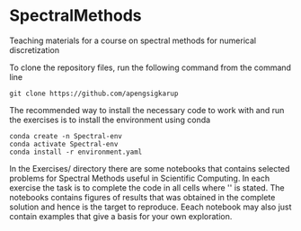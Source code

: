 # SpectralMethods
Teaching materials for a course on spectral methods for numerical discretization

To clone the repository files, run the following command from the command line

    git clone https://github.com/apengsigkarup

The recommended way to install the necessary code to work with and run the exercises is to install the environment using conda

    conda create -n Spectral-env
    conda activate Spectral-env
    conda install -r environment.yaml

In the Exercises/ directory there are some notebooks that contains selected problems for Spectral Methods useful in Scientific Computing. In each exercise the task is to complete the code in all cells where '<DEFINE THIS>' is stated. The notebooks contains figures of results that was obtained in the complete solution and hence is the target to reproduce. Eeach notebook may also just contain examples that give a basis for your own exploration.
